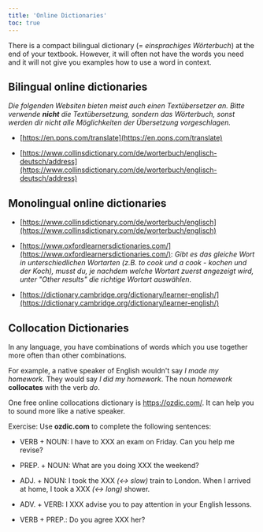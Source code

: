 ```yaml
---
title: 'Online Dictionaries'
toc: true
---
```


There is a compact bilingual dictionary (= *einsprachiges Wörterbuch*) at the
end of your textbook. However, it will often not have the words you need and it
will not give you examples how to use a word in context.

## Bilingual online dictionaries

*Die folgenden Websiten bieten meist auch einen Textübersetzer an. Bitte
verwende __nicht__ die Textübersetzung, sondern das Wörterbuch, sonst werden
dir nicht alle Möglichkeiten der Übersetzung vorgeschlagen.*

- [https://en.pons.com/translate](https://en.pons.com/translate)

- [https://www.collinsdictionary.com/de/worterbuch/englisch-deutsch/address](https://www.collinsdictionary.com/de/worterbuch/englisch-deutsch/address)

## Monolingual online dictionaries

- [https://www.collinsdictionary.com/de/worterbuch/englisch](https://www.collinsdictionary.com/de/worterbuch/englisch)

- [https://www.oxfordlearnersdictionaries.com/](https://www.oxfordlearnersdictionaries.com/):
*Gibt es das gleiche Wort in unterschiedlichen Wortarten (z.B. to cook und a
cook - kochen und der Koch), musst du, je nachdem welche Wortart zuerst
angezeigt wird, unter "Other results" die richtige Wortart auswählen.*

- [https://dictionary.cambridge.org/dictionary/learner-english/](https://dictionary.cambridge.org/dictionary/learner-english/)

## Collocation Dictionaries

In any language, you have combinations of words which you use together more
often than other combinations.

For example, a native speaker of English wouldn't say _I made my homework_.
They would say _I did my homework_. The noun _homework_ **collocates** with the
verb _do_.

One free online collocations dictionary is <https://ozdic.com/>. It can help
you to sound more like a native speaker.

Exercise: Use **ozdic.com** to complete the following sentences:

- VERB + NOUN: I have to XXX an exam on Friday. Can you help me revise?

- PREP. + NOUN: What are you doing XXX the weekend?

- ADJ. + NOUN: I took the XXX _(<-> slow)_ train to London. When I arrived at
home, I took a XXX _(<-> long)_ shower.

- ADV. + VERB: I XXX advise you to pay attention in your English lessons.

- VERB + PREP.: Do you agree XXX her?
